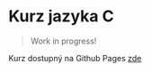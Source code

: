 # Kurz jazyka C
> Work in progress!

Kurz dostupný na Github Pages [zde](https://tomasbruckner.github.io/c_lectures/)

